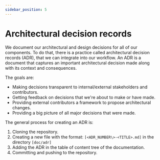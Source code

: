 ```yaml
---
sidebar_position: 5
---
```


# Architectural decision records

We document our architectural and design decisions for all of our components. 
To do that, there is a practice called architectural decision records (ADR), that we can integrate into our workflow. 
An ADR is a document that captures an important architectural decision made along with its context and consequences.

The goals are:

- Making decisions transparent to internal/external stakeholders and contributors.
- Getting feedback on decisions that we're about to make or have made.
- Providing external contributors a framework to propose architectural changes.
- Providing a big picture of all major decisions that were made.

The general process for creating an ADR is:

1. Cloning the repository.
2. Creating a new file with the format:
    `[<ADR_NUMBER\>-<TITLE>.md]` in the directory `[doc/adr]`
3. Adding the ADR in the table of content tree of the documentation.
4. Committing and pushing to the repository.

